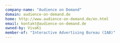 ```yaml
---
company-name: "Audience on Demand"
domain: audience-on-demand.de
home: http://www.audience-on-demand.de/en.html
email: kontakt@audience-on-demand.de
owned-by: VivaKi
member-of: "Interactive Advertising Bureau (IAB)"
---
```




